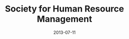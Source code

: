 ---
date: 2013-07-11
title: Society for Human Resource Management
categories: platinum
logo: shrmlogo-e1373491248687.jpg
www: http://www.shrm.org
---